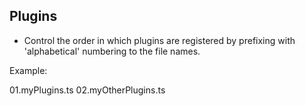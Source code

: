 ## Plugins

* Control the order in which plugins are registered by prefixing with 'alphabetical' numbering to the file names.

Example:

01.myPlugins.ts
02.myOtherPlugins.ts

